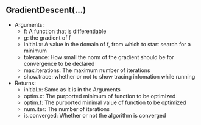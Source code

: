 ## GradientDescent(...)
* Arguments:
	* f: A function that is differentiable
	* g: the gradient of f
	* initial.x: A value in the domain of f, from which to start search for a minimum
	* tolerance: How small the norm of the gradient should be for convergence to be declared
	* max.iterations: The maximum number of iterations
	* show.trace: whether or not to show tracing infomation while running
* Returns:
	* initial.x: Same as it is in the Arguments
	* optim.x: The purported minimum of function to be optimized
	* optim.f: The purported minimal value of function to be optimized
	* num.iter: The number of iterations
	* is.converged: Whether or not the algorithm is converged

